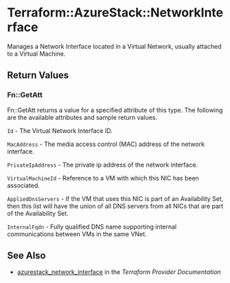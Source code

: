# Terraform::AzureStack::NetworkInterface

Manages a Network Interface located in a Virtual Network, usually attached to a Virtual Machine.

## Return Values

### Fn::GetAtt

Fn::GetAtt returns a value for a specified attribute of this type. The following are the available attributes and sample return values.

`Id` - The Virtual Network Interface ID.

`MacAddress` - The media access control (MAC) address of the network interface.

`PrivateIpAddress` - The private ip address of the network interface.

`VirtualMachineId` - Reference to a VM with which this NIC has been associated.

`AppliedDnsServers` - If the VM that uses this NIC is part of an Availability Set, then this list will have the union of all DNS servers from all NICs that are part of the Availability Set.

`InternalFqdn` - Fully qualified DNS name supporting internal communications between VMs in the same VNet.

## See Also

* [azurestack_network_interface](https://www.terraform.io/docs/providers/azurestack/r/network_interface.html) in the _Terraform Provider Documentation_